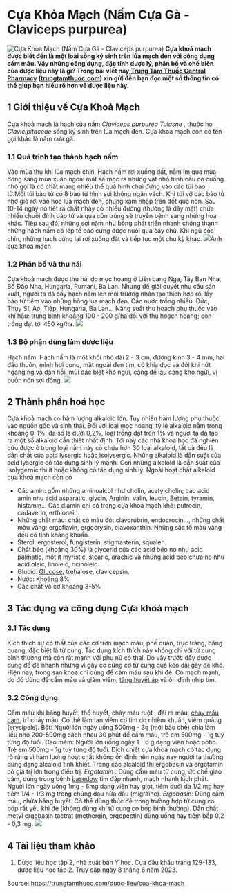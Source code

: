 # Cựa Khỏa Mạch (Nấm Cựa Gà - Claviceps purpurea)

![Cựa Khỏa Mạch \(Nấm Cựa Gà - Claviceps purpurea\)](https://trungtamthuoc.com/images/others/cua-khoa-mach-5-4575.jpg)
**Cựa khoả mạch được biết đến là một loài sống ký sinh trên lúa mạch đen với công dụng cầm máu. Vậy những công dụng, đặc tính dược lý, phân bố và chế biến của dược liệu này là gì? Trong bài viết này,[Trung Tâm Thuốc Central Pharmacy](https://trungtamthuoc.com/ "Trung Tâm Thuốc Central Pharmacy") ([trungtamthuoc.com](https://trungtamthuoc.com/ "trungtamthuoc.com")) xin gửi đến bạn đọc một số thông tin có thể giúp bạn hiểu rõ hơn về dược liệu này.**
##  1 Giới thiệu về Cựa Khoả Mạch
Cựa khoả mạch là hạch của nấm _Claviceps purpurea Tulasne_ , thuộc họ _Clavicipitaceae_ sống ký sinh trên lúa mạch đen.
Cựa khoả mạch còn có tên gọi khác là nấm cựa gà.
### 1.1 Quá trình tạo thành hạch nấm
Vào mùa thu khi lúa mạch chín, Hạch nấm rơi xuống đất, nằm im qua mùa đông sang mùa xuân ngoài mặt sẽ mọc ra những vật nhỏ hình cầu có cuống nhỏ gọi là có chất mang nhiều thể quả hình chai đựng vào các túi bào tử.Mỗi túi bào tử có 8 bào tử hình sợi không ngăn vách. Khi túi vỡ các bào tử nhờ gió rơi vào hoa lúa mạch đen, chúng xâm nhập trên đốt quả non. Sau 10-14 ngày nó tiết ra chất nhày có nhiều đường (thường là dây mật) chứa nhiều chuỗi đính bào tử và qua côn trùng sẽ truyền bệnh sang những hoa khác. Tiếp sau đó, những sợi nấm như bông phát triển nhanh chóng thành những hạch nấm có lớp tế bào cứng được nuôi qua cây chủ. Khi ngũ cốc chín, những hạch cứng lại rơi xuống đất và tiếp tục một chu kỳ khác.
![](https://trungtamthuoc.com/images/item/cua-khoa-mach-1.jpg)Ảnh cựa khỏa mạch
### 1.2 Phân bố và thu hái
Cựa khoả mạch được thu hái do mọc hoang ở Liên bang Nga, Tây Ban Nha, Bồ Đào Nha, Hungaria, Rumani, Ba Lan. Nhưng để giải quyết nhu cầu sản xuất, người ta đã cấy hạch nấm lên môi trường nhân tạo thích hợp rồi lấy bào tử tiêm vào những bông lúa mạch đen. Các nước trồng nhiều: Đức, Thụy Sĩ, Áo, Tiệp, Hungaria, Ba Lan…
Năng suất thu hoạch phụ thuộc vào khí hậu: trung bình khoảng 100 - 200 g/ha đối với thu hoạch hoang; còn trồng đạt tới 450 kg/ha.
![](https://trungtamthuoc.com/images/item/cua-khoa-mach-3.jpg)
### 1.3 Bộ phận dùng làm dược liệu
Hạch nấm. Hạch nấm là một khối nhỏ dài 2 - 3 cm, đường kính 3 - 4 mm, hai đầu thuôn, mình hơi cong, mặt ngoài đen tím, có khía dọc và đôi khi nứt ngang ng và đàn hồi, mùi đặc biệt khó ngửi, càng để lâu càng khó ngửi, vị buồn nôn sợi đồng.
![](https://trungtamthuoc.com/images/item/cua-khoa-mach-2.jpg)
##  2 Thành phần hoá học
Cựa khoả mạch có hàm lượng alkaloid lớn. Tuy nhiên hàm lượng phụ thuộc vào nguồn gốc và sinh thái. Đối với loại mọc hoang, tỷ lệ alkaloid nằm trong khoảng 0-1%, đa số là dưới 0,2%, loại trồng đạt trên 1% và người ta đã tạo ra một số alkaloid cần thiết nhất định.
Tới nay các nhà khoa học đã nghiên cứu được ở trong loại nấm này có chứa hơn 30 loại alkaloid, tất cả đều là dẫn chất của acid lysergic hoặc isolysergic. Những alkaloid là dẫn suất của acid lysergic có tác dụng sinh lý mạnh. Còn những alkaloid là dẫn suất của isolygernic thì ít hoặc không có tác dụng sinh lý.
Ngoài hoạt chất alkaloid cựa khoả mạch còn có
  * Các amin: gồm những aminoalcol như cholin, acetylcholin; các acid amin nhu acid asparatic, glycin, [Arginin](https://trungtamthuoc.com/hoat-chat/arginine "Arginin"), valin, leucin, [Betain](https://trungtamthuoc.com/hoat-chat/betain "Betain"), tyramin, histamin... Các diamin chỉ có trong cựa khoả mạch khô: putrecin, cadaverin, erthionein. 
  * Những chất màu: chất có màu đỏ: clavorubrin, endocrocin..., những chất màu vàng: ergoflavin, ergocrysin, clavoxanthin. Những sắc tố màu vàng đều có tính kháng khuẩn.
  * Sterol: ergosterol, fungisterin, stigmasterin, squalen.
  * Chất béo (khoảng 30%) là glycerid của các acid béo no như acid palmatic, một ít myristic, stearic, arachic và những acid béo chưa no như acid oleic, linoleic, ricinoleic
  * Glucid: [Glucose](https://trungtamthuoc.com/hoat-chat/glucose "Glucose"), trehalose, clavicepsin.
  * Nước: Khoảng 8%
  * Các chất vô cơ khoảng 3-5%


##  3 Tác dụng và công dụng Cựa khoả mạch
### 3.1 Tác dụng
Kích thích sự có thất của các cơ trơn mạch máu, phế quản, trực tràng, bằng quang, đặc biệt là tử cung. Tác dụng kích thích này không chỉ với tử cung bình thường mà còn rất mạnh với phụ nữ có thai. Do vậy trước đây được dùng để đẻ nhanh nhưng vì gây co cứng cơ tử cung quá kéo dài gây đẻ khó. Hiện nay, trong sản khoa chỉ dùng để cảm máu sau khi đẻ. 
Co mạch mạnh, do đó dùng để cầm máu và giảm viêm, [tăng huyết áp](https://trungtamthuoc.com/bai-viet/tang-huyet-ap-thong-tin-ve-benh-danh-cho-benh-nhan "tăng huyết áp") và ổn định nhịp tim.
### 3.2 Công dụng
Cầm máu khi băng huyết, thổ huyết, chảy máu ruột , đái ra máu, [chảy máu cam](https://trungtamthuoc.com/bai-viet/chay-mau-cam-nguyen-nhan-dieu-tri-va-phong-ngua "chảy máu cam"), trĩ chảy máu. Có thể làm tan viêm cơ tim do nhiễm khuẩn, viêm quầng (erysipele). 
Bột: Người lớn ngày uống 500mg - 3g (mới bào chế) chia làm liều nhỏ 200-500mg cách nhau 30 phút để cầm máu, trẻ em 500mg - 1g tuỳ từng độ tuổi. 
Cao mềm: Người lớn uống ngày 1 - 6 g dạng viên hoặc potio. Trẻ em 500mg - 1g tuỳ từng độ tuổi. 
Dịch chiết cựa khoả mạch có tác dụng rõ ràng vì hàm lượng hoạt chất không ổn định nên ngày nay người ta thường dùng dạng alcaloid tinh khiết. Trong các alcaloid thì ergobasin và ergotamin có giá trị lớn trong điều trị. 
_Ergotamin_ : Dùng cầm máu tử cung, ức chế giao cảm, dùng trong bệnh [basedow](https://trungtamthuoc.com/bai-viet/benh-basedow-chan-doan-va-dieu-tri "basedow") tim đập nhanh, mạch nhanh kịch phát. Người lớn ngày uống 1mg - 6mg dạng viên hay giọt, tiêm dưới da 1/2 mg hay tiêm 1/4 - 1/3 mg trong chứng đau nửa đầu (migraine). 
_Ergobasin:_ Dùng cầm máu, chữa băng huyết. Có thể dùng thúc đẻ trong trường hợp tử cung co bóp rất yếu khi đẻ (không dùng khi tử cung co bóp bình thường). Dẫn chất metyl ergobasin tactrat (methergin, ergopectin) dùng uống hay tiêm bắp 0,2 - 0,3 mg.
![](https://trungtamthuoc.com/images/item/cua-khoa-mach-4.jpg)
##  4 Tài liệu tham khảo
  1. Dược liệu học tập 2, nhà xuất bản Y học. Cựa đầu khấu trang 129-133, dược liệu học tập 2. Truy cập ngày 8 tháng 6 năm 2023.




Source: https://trungtamthuoc.com/duoc-lieu/cua-khoa-mach
